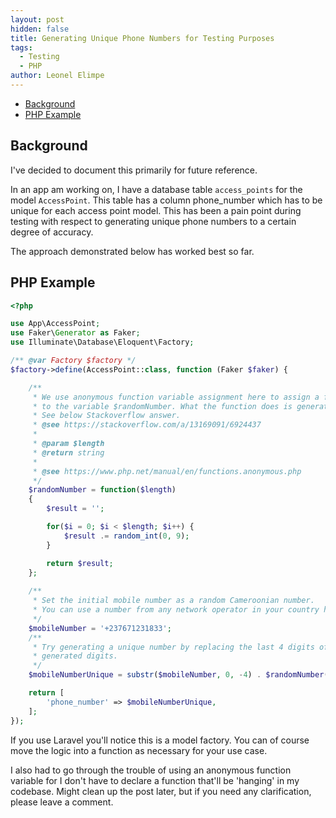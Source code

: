```yaml
---
layout: post
hidden: false
title: Generating Unique Phone Numbers for Testing Purposes
tags:
  - Testing
  - PHP
author: Leonel Elimpe
---
```

* [Background](#background)
* [PHP Example](#in-php)

## <a name="background"></a>Background

I've decided to document this primarily for future reference.

In an app am working on, I have a database table `access_points` for the model `AccessPoint`. This table has a column phone_number which has to be unique for each access point model. This has been a pain point during testing with respect to generating unique phone numbers to a certain degree of accuracy.

The approach demonstrated below has worked best so far.

## <a name="in-php"></a>PHP Example

```php
<?php

use App\AccessPoint;
use Faker\Generator as Faker;
use Illuminate\Database\Eloquent\Factory;

/** @var Factory $factory */
$factory->define(AccessPoint::class, function (Faker $faker) {

    /**
     * We use anonymous function variable assignment here to assign a function
     * to the variable $randomNumber. What the function does is generate an n-digit number.
     * See below Stackoverflow answer.
     * @see https://stackoverflow.com/a/13169091/6924437
     *
     * @param $length
     * @return string
     *
     * @see https://www.php.net/manual/en/functions.anonymous.php
     */
    $randomNumber = function($length)
    {
        $result = '';

        for($i = 0; $i < $length; $i++) {
            $result .= random_int(0, 9);
        }

        return $result;
    };
  
    /**
     * Set the initial mobile number as a random Cameroonian number.
     * You can use a number from any network operator in your country here.
     */
    $mobileNumber = '+237671231833';
    /**
     * Try generating a unique number by replacing the last 4 digits of the example phone number with 4 randomly
     * generated digits.
     */
    $mobileNumberUnique = substr($mobileNumber, 0, -4) . $randomNumber(4);

    return [
        'phone_number' => $mobileNumberUnique,
    ];
});
```

If you use Laravel you'll notice this is a model factory. You can of course move the logic into a function as necessary for your use case.

I also had to go through the trouble of using an anonymous function variable for I don't have to declare a function that'll be 'hanging' in my codebase. Might clean up the post later, but if you need any clarification, please leave a comment.